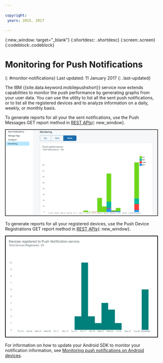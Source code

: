 ```yaml
---

copyright:
 years: 2015, 2017

---
```


{:new_window: target="_blank"}
{:shortdesc: .shortdesc}
{:screen:.screen}
{:codeblock:.codeblock}

# Monitoring for Push Notifications 
{: #monitor-notifications}
Last updated: 11 January 2017
{: .last-updated}


The IBM {{site.data.keyword.mobilepushshort}} service now extends capabilities to monitor the push performance by generating graphs from your user data. You can use the utility to list all the sent push notifications, or to list all the registered devices and to analyze information on a daily, weekly, or monthly basis.

To generate reports for all your the sent notifications, use the Push Messages GET report method in [REST APIs](https://mobile.{DomainName}/imfpush/){: new_window}. 

![Sent notifications report](images/monitoring_messages.jpg)


To generate reports for all your registered devices, use the Push Device Registrations GET report method in [REST APIs](https://mobile.{DomainName}/imfpush/){: new_window}.

![Registered devices report](images/monitoring_devices.jpg)

For information on how to update your Android SDK to monitor your notification information, see [Monitoring push notifications on Android devices](c_android_enable.html#android_monitor).


 